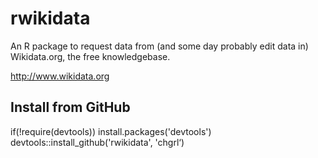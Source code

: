 rwikidata
=========
An R package to request data from (and some day probably edit data in) Wikidata.org, the free knowledgebase.

http://www.wikidata.org

Install from GitHub
-------------------
if(!require(devtools)) install.packages('devtools')
devtools::install_github('rwikidata', 'chgrl‘)

